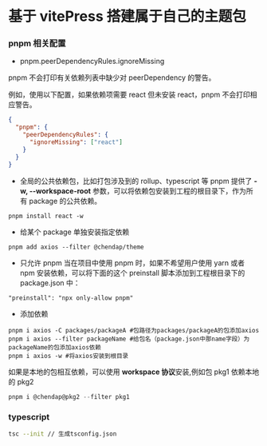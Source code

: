 # 基于 vitePress 搭建属于自己的主题包

### pnpm 相关配置

- pnpm.peerDependencyRules.ignoreMissing

pnpm 不会打印有关依赖列表中缺少对 peerDependency 的警告。

例如，使用以下配置，如果依赖项需要 react 但未安装 react，pnpm 不会打印相应警告。

```json
{
  "pnpm": {
    "peerDependencyRules": {
      "ignoreMissing": ["react"]
    }
  }
}
```

- 全局的公共依赖包，比如打包涉及到的 rollup、typescript 等
  pnpm 提供了 **-w, --workspace-root** 参数，可以将依赖包安装到工程的根目录下，作为所有 package 的公共依赖。

```shell
pnpm install react -w
```

- 给某个 package 单独安装指定依赖

```shell
pnpm add axios --filter @chendap/theme
```

- 只允许 pnpm
  当在项目中使用 pnpm 时，如果不希望用户使用 yarn 或者 npm 安装依赖，可以将下面的这个 preinstall 脚本添加到工程根目录下的 package.json 中：

```shell
"preinstall": "npx only-allow pnpm"
```

- 添加依赖

```shell
pnpm i axios -C packages/packageA #包路径为packages/packageA的包添加axios
pnpm i axios --filter packageName #给包名（package.json中那name字段）为packageName的包添加axios依赖
pnpm i axios -w #将axios安装到根目录
```

如果是本地的包相互依赖，可以使用 **workspace 协议**安装,例如包 pkg1 依赖本地的 pkg2

```js
pnpm i @chendap@pkg2 --filter pkg1
```

### typescript

```sh
tsc --init // 生成tsconfig.json
```
